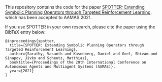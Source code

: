 This repository contains the code for the paper [SPOTTER: Extending Symbolic Planning Operators through Targeted Reinforcement Learning](https://arxiv.org/abs/2012.13037), which has been accepted to AAMAS 2021.


If you use SPOTTER in your own research, please cite the paper using the BibTeX entry below:

```
@inproceedings{spotter,
  title={SPOTTER: Extending Symbolic Planning Operators through Targeted Reinforcement Learning},
  author={Sarathy, Vasanth and Kasenberg, Daniel and Goel, Shivam and Sinapov, Jivko and Scheutz, Matthias},
  booktitle={Proceedings of the 20th International Conference on Autonomous Agents and Multiagent Systems (AAMAS)},
  year={2021}
}
```
